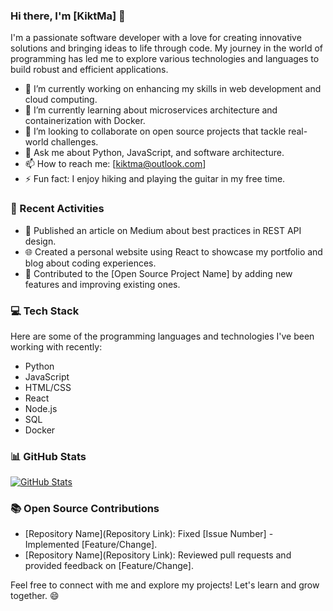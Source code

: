 ### Hi there, I'm [KiktMa] 👋

I'm a passionate software developer with a love for creating innovative solutions and bringing ideas to life through code. My journey in the world of programming has led me to explore various technologies and languages to build robust and efficient applications.

- 🔭 I’m currently working on enhancing my skills in web development and cloud computing.
- 🌱 I’m currently learning about microservices architecture and containerization with Docker.
- 👯 I’m looking to collaborate on open source projects that tackle real-world challenges.
- 💬 Ask me about Python, JavaScript, and software architecture.
- 📫 How to reach me: [kiktma@outlook.com]
- ⚡ Fun fact: I enjoy hiking and playing the guitar in my free time.

### 🚀 Recent Activities

- 📝 Published an article on Medium about best practices in REST API design.
- 🌐 Created a personal website using React to showcase my portfolio and blog about coding experiences.
- 📌 Contributed to the [Open Source Project Name] by adding new features and improving existing ones.

### 💻 Tech Stack

Here are some of the programming languages and technologies I've been working with recently:

- Python
- JavaScript
- HTML/CSS
- React
- Node.js
- SQL
- Docker

### 📊 GitHub Stats

[![GitHub Stats](https://github-readme-stats.vercel.app/api?username=YourUsername&show_icons=true&count_private=true)](https://github.com/KiktMa)

### 📚 Open Source Contributions

- [Repository Name](Repository Link): Fixed [Issue Number] - Implemented [Feature/Change].
- [Repository Name](Repository Link): Reviewed pull requests and provided feedback on [Feature/Change].

Feel free to connect with me and explore my projects! Let's learn and grow together. 😄
